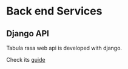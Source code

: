 # Back end Services

## Django API
Tabula rasa web api is developed with django.

Check its [guide](Api/index.md)
